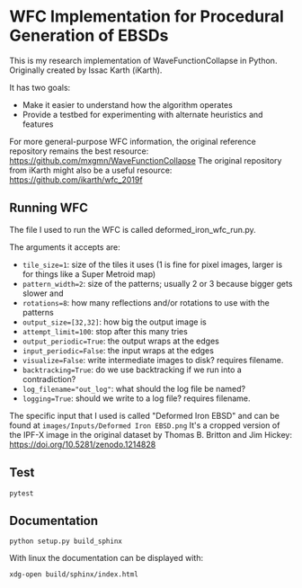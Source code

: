 # WFC Implementation for Procedural Generation of EBSDs

This is my research implementation of WaveFunctionCollapse in Python. 
Originally created by Issac Karth (iKarth).

It has two goals:

* Make it easier to understand how the algorithm operates
* Provide a testbed for experimenting with alternate heuristics and features

For more general-purpose WFC information, the original reference repository remains the best resource: https://github.com/mxgmn/WaveFunctionCollapse
The original repository from iKarth might also be a useful resource: https://github.com/ikarth/wfc_2019f

## Running WFC

The file I used to run the WFC is called deformed_iron_wfc_run.py.

The arguments it accepts are:

- `tile_size=1`: size of the tiles it uses (1 is fine for pixel images, larger is for things like a Super Metroid map)
- `pattern_width=2`: size of the patterns; usually 2 or 3 because bigger gets slower and
- `rotations=8`: how many reflections and/or rotations to use with the patterns
- `output_size=[32,32]`: how big the output image is
- `attempt_limit=100`: stop after this many tries
- `output_periodic=True`: the output wraps at the edges
- `input_periodic=False`: the input wraps at the edges
- `visualize=False`: write intermediate images to disk? requires filename.
- `backtracking=True`: do we use backtracking if we run into a contradiction?
- `log_filename="out_log"`: what should the log file be named?
- `logging=True`: should we write to a log file? requires filename.

The specific input that I used is called "Deformed Iron EBSD" and can be found at `images/Inputs/Deformed Iron EBSD.png`
It's a cropped version of the IPF-X image in the original dataset by Thomas B. Britton and Jim Hickey: https://doi.org/10.5281/zenodo.1214828

## Test

```
pytest
```

## Documentation

```
python setup.py build_sphinx
```

With linux the documentation can be displayed with:

```
xdg-open build/sphinx/index.html
```
